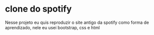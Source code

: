 # clone do spotify
Nesse projeto eu quis reproduzir o site antigo da spotify como forma de aprendizado, nele eu usei bootstrap, css e html
